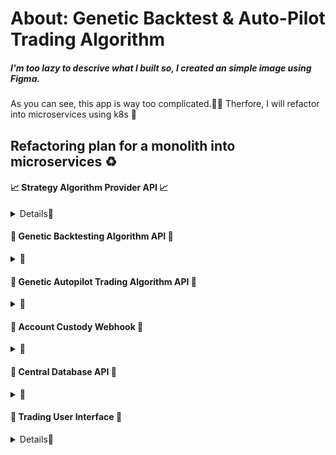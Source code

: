 # About: Genetic Backtest & Auto-Pilot Trading Algorithm 
##### I'm too lazy to descrive what I built so, I created an simple image using Figma.   
 
As you can see, this app is way too complicated.🤯🤮 
Therfore, I will refactor into microservices using k8s 🐳

## Refactoring plan for a monolith into microservices ♻️

#### 📈 Strategy Algorithm Provider API 📈 
<details>
<summary>Details🧾</summary>
Submit: "Strategy ID & Parameter" <br>Return: "Starategy Logic & Parameter" <br><br> 
This API provides exactly same trading strategy logic to backtester and trading system by their post requests. So that they can run backtest and trade systems under the same condition⚔️
</details>  

  
#### 🧬 Genetic Backtesting Algorithm API 🧬 
<details>
<summary>🧾</summary>
Submit: "Strategy Logic" & "Backtest Parameter" <br> Return: "Trading Parameter (The Most Profitable Parametor)" <br> <br>
Send POST request to run genetic backtest algorithm according to submitted strategy and parameters. Results will be stored to Central Database (maybe some cloud storage like GCS). Planning to directry send post request to Trading Algo API to start trading according to the backtest result🦠
</details>


#### 💱 Genetic Autopilot Trading Algorithm API 💱 
<details>
<summary>🧾</summary>
Submit: "Trading Parameter" & "Strategy" <br> Return: "None" <br> <br>
This app auto trade according to requested strategy and params. If this app got request, it stores to params to database. The database immidiatery notice that params were added. Then it starts trading session. This app is capable of manage multiple proccess running and storing trading information to the database. This trading system is very complicated. I might need to change the structrure. Anyway, I need more space to finish explaination...
</details>

#### 🔶 Account Custody Webhook 🔶
<details>
<summary>🧾</summary>
Submit: "None" <br> Return: "Account Data" <br> <br>
Collects account data from all of exchanges and bank accounts. Such as Trading History & Balance/PNL & Position. It store them to 🩺 
</details>

  
#### 🕋 Central Database API 🕋
<details>
<summary>🧾</summary>
Submit:A <br> Return: B <br><br>
Stores backtest result data, trading data, active session(trade/backtest) info, account balnace data, exception data, backups and so on...🧐 
</details>
  
#### 🔮 Trading User Interface 🔮 
<details>
<summary>Details🧾</summary>
Controll and Moniter Everything in One Place. ⚙️
</details>

 
